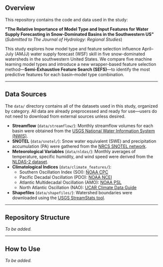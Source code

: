 ## Overview

This repository contains the code and data used in the study:

**"The Relative Importance of Model Type and Input Features for Water Supply Forecasting in Snow-Dominated Basins in the Southwestern US"**  
(*Submitted to* *The Journal of Hydrology: Regional Studies*)

This study explores how model type and feature selection influence April–July (AMJJ) water supply forecast (WSF) skill in five snow-dominated watersheds in the southwestern United States. We compare five machine learning model types and introduce a new wrapper-based feature selection method—**Semi-Exhaustive Feature Search (SEFS)**—to identify the most predictive features for each basin–model type combination.

---

## Data Sources

The `data/` directory contains all of the datasets used in this study, organized by category. All data are already preprocessed and ready for use—users do not need to download from external sources unless desired.

- **Streamflow** (`data/streamflow/`): Monthly streamflow volumes for each basin were obtained from the [USGS National Water Information System (NWIS)](https://waterdata.usgs.gov/nwis/sw).
- **SNOTEL** (`data/snotel/`): Snow water equivalent (SWE) and precipitation accumulation (PA) were gathered from the [NRCS SNOTEL network](https://nwcc-apps.sc.egov.usda.gov/?networkFilters=sntl).
- **Meteorological Variables** (`data/nldas/`): Monthly averages of temperature, specific humidity, and wind speed were derived from the [NLDAS-2 dataset](https://disc.gsfc.nasa.gov/datasets/NLDAS_FORA0125_M_2.0/summary?keywords=NLDAS).
- **Climatological Indices** (`data/climate_features/`):
  - Southern Oscillation Index (SOI): [NOAA CPC](https://www.cpc.ncep.noaa.gov/data/indices/)
  - Pacific Decadal Oscillation (PDO): [NOAA NCEI](https://www.ncei.noaa.gov/access/monitoring/pdo/)
  - Atlantic Multidecadal Oscillation (AMO): [NOAA PSL](https://psl.noaa.gov/data/timeseries/AMO/)
  - North Atlantic Oscillation (NAO): [UCAR Climate Data Guide](https://climatedataguide.ucar.edu/climate-data/hurrell-north-atlantic-oscillation-nao-index-pc-based)
- **Shapefiles** (`data/shapefiles/`): Watershed boundaries were downloaded using the [USGS StreamStats tool](https://streamstats.usgs.gov/ss/).

---

## Repository Structure

*To be added.*

---

## How to Use

*To be added.*
